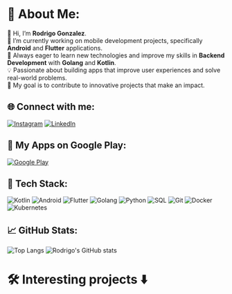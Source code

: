 
# 💫 About Me:
👋 Hi, I’m **Rodrigo Gonzalez**.  
🔭 I’m currently working on mobile development projects, specifically **Android** and **Flutter** applications.  
🌱 Always eager to learn new technologies and improve my skills in **Backend Development** with **Golang** and **Kotlin**.  
💡 Passionate about building apps that improve user experiences and solve real-world problems.  
🎯 My goal is to contribute to innovative projects that make an impact.  

## 🌐 Connect with me:
[![Instagram](https://img.shields.io/badge/Instagram-%23E4405F.svg?logo=Instagram&logoColor=white)](https://instagram.com/rodrigo.gonzalez.0/) [![LinkedIn](https://img.shields.io/badge/LinkedIn-%230077B5.svg?logo=linkedin&logoColor=white)](https://linkedin.com/in/rodrigo-gonzalez-developer/) 

## 📱 My Apps on Google Play:
[![Google Play](https://img.shields.io/badge/Google_Play-%2300C853.svg?style=for-the-badge&logo=google-play&logoColor=white)](https://play.google.com/store/apps/dev?id=5093230411941529525&hl=es_AR)

## 🚀 Tech Stack:
![Kotlin](https://img.shields.io/badge/kotlin-%237F52FF.svg?style=for-the-badge&logo=kotlin&logoColor=white)   ![Android](https://img.shields.io/badge/android-%2320232a.svg?style=for-the-badge&logo=android&logoColor=%a4c639) ![Flutter](https://img.shields.io/badge/flutter-%2302569B.svg?style=for-the-badge&logo=flutter&logoColor=white)    ![Golang](https://img.shields.io/badge/go-%2300ADD8.svg?style=for-the-badge&logo=go&logoColor=white)   ![Python](https://img.shields.io/badge/python-%2302569B.svg?style=for-the-badge&logo=python&logoColor=white)  ![SQL](https://img.shields.io/badge/SQL-%23316192.svg?style=for-the-badge&logo=postgresql&logoColor=white)  ![Git](https://img.shields.io/badge/git-%23121011.svg?style=for-the-badge&logo=git&logoColor=white)   ![Docker](https://img.shields.io/badge/docker-%230db7ed.svg?style=for-the-badge&logo=docker&logoColor=white)  ![Kubernetes](https://img.shields.io/badge/kubernetes-%2302569B.svg?style=for-the-badge&logo=kubernetes&logoColor=white)  

## 📈 GitHub Stats:

![Top Langs](https://github-readme-stats.vercel.app/api/top-langs/?username=RodrigoGonzalez78&layout=compact&theme=radical)
![Rodrigo's GitHub stats](https://github-readme-stats.vercel.app/api?username=RodrigoGonzalez78&show_icons=true&theme=radical)  

# 🛠️ Interesting projects ⬇️
